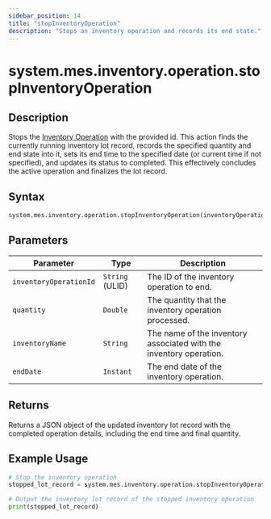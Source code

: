 ```yaml
---
sidebar_position: 14
title: "stopInventoryOperation"
description: "Stops an inventory operation and records its end state."
---
```


# system.mes.inventory.operation.stopInventoryOperation

## Description

Stops the [Inventory Operation](../../data-model/inventory-model/inventory-operation) with the provided id. This action finds the currently running inventory lot record, records the specified quantity and end state into it, sets its end time to the specified date (or current time if not specified), and updates its status to completed. This effectively concludes the active operation and finalizes the lot record.

## Syntax

```python
system.mes.inventory.operation.stopInventoryOperation(inventoryOperationId, quantity, inventoryName, endDate)
```

## Parameters

| Parameter              | Type            | Description                                                        |
| ---------------------- | --------------- | ------------------------------------------------------------------ |
| `inventoryOperationId` | `String` (ULID) | The ID of the inventory operation to end.                          |
| `quantity`             | `Double`        | The quantity that the inventory operation processed.               |
| `inventoryName`        | `String`        | The name of the inventory associated with the inventory operation. |
| `endDate`              | `Instant`       | The end date of the inventory operation.                           |

## Returns

Returns a JSON object of the updated inventory lot record with the completed operation details, including the end time and final quantity.

## Example Usage

```python
# Stop the inventory operation
stopped_lot_record = system.mes.inventory.operation.stopInventoryOperation('01JPAND53P-BZ61RZHZ-V7C6EEHG', 100, None, None)

# Output the inventory lot record of the stopped inventory operation
print(stopped_lot_record)
```
